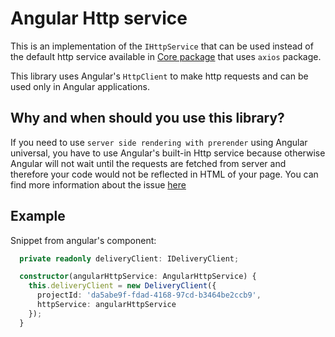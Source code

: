 
# Angular Http service

This is an implementation of the `IHttpService` that can be used instead of the default http service available in [Core package](https://www.npmjs.com/package/kentico-kontent-core) that uses `axios` package. 

This library uses Angular's `HttpClient` to make http requests and can be used only in Angular applications.

## Why and when should you use this library? 

If you need to use `server side rendering with prerender` using Angular universal, you have to use Angular's built-in Http service because otherwise Angular will not wait until the requests are fetched from server and therefore your code would not be reflected in HTML of your page. You can find more information about the issue [here](https://github.com/Kentico/kentico-kontent-js/blob/master/doc/delivery.md)

## Example

Snippet from angular's component: 

```typescript
  private readonly deliveryClient: IDeliveryClient;

  constructor(angularHttpService: AngularHttpService) {
    this.deliveryClient = new DeliveryClient({
      projectId: 'da5abe9f-fdad-4168-97cd-b3464be2ccb9',
      httpService: angularHttpService
    });
  }
```
